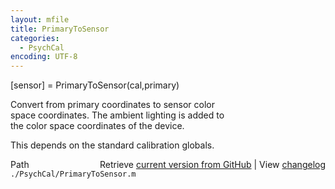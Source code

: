 ```yaml
---
layout: mfile
title: PrimaryToSensor
categories:
  - PsychCal
encoding: UTF-8
---
```


[sensor] = PrimaryToSensor(cal,primary)  

Convert from primary coordinates to sensor color  
space coordinates.  The ambient lighting is added to  
the color space coordinates of the device.  

This depends on the standard calibration globals.  


<div class="code_header" style="text-align:right;">
  <span style="float:left;">Path&nbsp;&nbsp;</span> <span class="counter">Retrieve <a href=
  "https://raw.github.com/Psychtoolbox-3/Psychtoolbox-3/beta/./PsychCal/PrimaryToSensor.m">current version from GitHub</a> | View <a href=
  "https://github.com/Psychtoolbox-3/Psychtoolbox-3/commits/beta/./PsychCal/PrimaryToSensor.m">changelog</a></span>
</div>
<div class="code">
  <code>./PsychCal/PrimaryToSensor.m</code>
</div>
